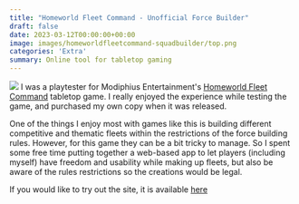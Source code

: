 ```yaml
---
title: "Homeworld Fleet Command - Unofficial Force Builder"
draft: false
date: 2023-03-12T00:00:00+00:00
image: images/homeworldfleetcommand-squadbuilder/top.png
categories: 'Extra'
summary: Online tool for tabletop gaming
---
```

![](../../images/homeworldfleetcommand-squadbuilder/full.png)
I was a playtester for Modiphius Entertainment's [Homeworld Fleet Command](https://modiphius.net/pages/homeworld-fleet-command?srsltid=AfmBOoqycAE1gqQLRb2xAsX-HNAb88X-OEjhBJ5fqVKz0rB091HVPtSf) tabletop game. I really enjoyed the experience while testing the game, and purchased my own copy when it was released.

One of the things I enjoy most with games like this is building different competitive and thematic fleets within the restrictions of the force building rules. However, for this game they can be a bit tricky to manage. So I spent some free time putting together a web-based app to let players (including myself) have freedom and usability while making up fleets, but also be aware of the rules restrictions so the creations would be legal.

If you would like to try out the site, it is available [here](https://achapin.github.io/homeworldfleetcommand-forcebuilder/)